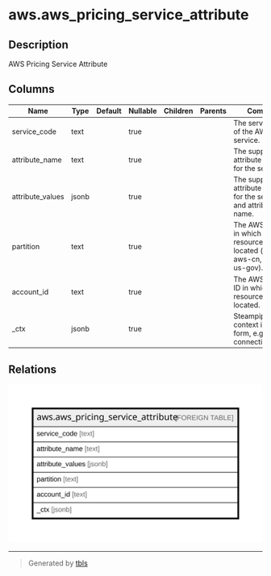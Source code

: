 # aws.aws_pricing_service_attribute

## Description

AWS Pricing Service Attribute

## Columns

| Name | Type | Default | Nullable | Children | Parents | Comment |
| ---- | ---- | ------- | -------- | -------- | ------- | ------- |
| service_code | text |  | true |  |  | The service code of the AWS service. |
| attribute_name | text |  | true |  |  | The supported attribute names for the service. |
| attribute_values | jsonb |  | true |  |  | The supported attribute values for the service and attribute name. |
| partition | text |  | true |  |  | The AWS partition in which the resource is located (aws, aws-cn, or aws-us-gov). |
| account_id | text |  | true |  |  | The AWS Account ID in which the resource is located. |
| _ctx | jsonb |  | true |  |  | Steampipe context in JSON form, e.g. connection_name. |

## Relations

![er](aws.aws_pricing_service_attribute.svg)

---

> Generated by [tbls](https://github.com/k1LoW/tbls)
